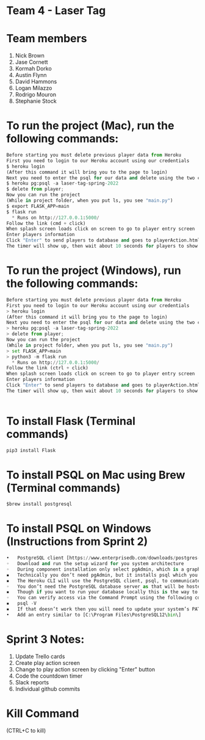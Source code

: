 # Team 4 - Laser Tag


# Team members
1. Nick Brown
1. Jase Cornett
1. Kormah Dorko
1. Austin Flynn
1. David Hammons
1. Logan Milazzo
1. Rodrigo Mouron
1. Stephanie Stock

# To run the project (Mac), run the following commands:
```python
Before starting you must delete previous player data from Heroku
First you need to login to our Heroku account using our credentials
$ heroku login
(After this command it will bring you to the page to login)
Next you need to enter the psql for our data and delete using the two commands below
$ heroku pg:psql -a laser-tag-spring-2022
$ delete from player;
Now you can run the project
(While in project folder, when you put ls, you see "main.py")
$ export FLASK_APP=main
$ flask run
  * Runs on http://127.0.0.1:5000/
Follow the link (cmd + click)
When splash screen loads click on screen to go to player entry screen
Enter players information
Click "Enter" to send players to database and goes to playerAction.html
The timer will show up, then wait about 10 seconds for players to show up

```

# To run the project (Windows), run the following commands:
```python
Before starting you must delete previous player data from Heroku
First you need to login to our Heroku account using our credentials
> heroku login
(After this command it will bring you to the page to login)
Next you need to enter the psql for our data and delete using the two commands below
> heroku pg:psql -a laser-tag-spring-2022
> delete from player;
Now you can run the project
(While in project folder, when you put ls, you see "main.py")
> set FLASK_APP=main
> python3 -m flask run
  * Runs on http://127.0.0.1:5000/
Follow the link (ctrl + click)
When splash screen loads click on screen to go to player entry screen
Enter players information
Click "Enter" to send players to database and goes to playerAction.html
The timer will show up, then wait about 10 seconds for players to show up
 
```

# To install Flask (Terminal commands)
```python
pip3 install Flask

```

# To install PSQL on Mac using Brew (Terminal commands)
```python
$brew install postgresql

```

# To install PSQL on Windows (Instructions from Sprint 2)
```python
•	PostgreSQL client [https://www.enterprisedb.com/downloads/postgres-postgresql-downloads]
◦	Download and run the setup wizard for you system architecture
◦	During component installation only select pgAdmin, which is a graphical UI client
▪	Technically you don’t need pgAdmin, but it installs psql which you will need
▪	The Heroku CLI will use the PostgreSQL client, psql, to communicate with the PostgreSQL
◦	You don’t need the PostgreSQL database server as that will be hosted on Heroku’s servers
▪	Though if you want to run your database locally this is the way to install it
◦	You can verify access via the Command Prompt using the following command
▪	psql -V
▪	If that doesn’t work then you will need to update your system’s PATH variable and then restart your Command Prompt
•	Add an entry similar to [C:\Program Files\PostgreSQL12\bin\]


```

# Sprint 3 Notes:
1. Update Trello cards
1. Create play action screen
1. Change to play action screen by clicking "Enter" button
1. Code the countdown timer
1. Slack reports 
1. Individual github commits

# Kill Command
(CTRL+C to kill)
